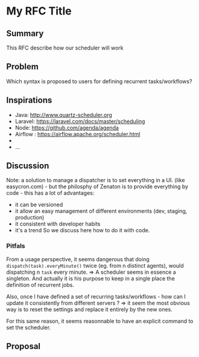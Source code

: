 # My RFC Title

## Summary

This RFC describe how our scheduler will work

## Problem

Which syntax is proposed to users for defining recurrent tasks/workflows? 

## Inspirations

- Java: http://www.quartz-scheduler.org
- Laravel: https://laravel.com/docs/master/scheduling
- Node: https://github.com/agenda/agenda
- Airflow : https://airflow.apache.org/scheduler.html
- 
- ...

## Discussion

Note: a solution to manage a dispatcher is to set everything in a UI. (like easycron.com) - but the philosphy of Zenaton is to provide everything by code - this has a lot of advantages:
- it can be versioned
- it allow an easy management of different environments (dev, staging,  production)
- it consistent with developer habits
- it's a trend
So we discuss here how to do it with code.

### Pitfals

From a usage perspective, it seems dangerous that doing `dispatch(task).everyMinute()` twice (eg. from n distinct agents), would dispatching n `task` every minute. => A scheduler seems in essence a singleton. And actually it is his purpose to keep in a single place the definition of recurrent jobs. 

Also, once I have defined a set of recurring tasks/workflows - how can I update it consistently from different servers ? => it seem the most obvious way is to reset the settings and replace it entirely by the new ones.

For this same reason, it seems reasonnable to have an explicit command to set the scheduler.

## Proposal


